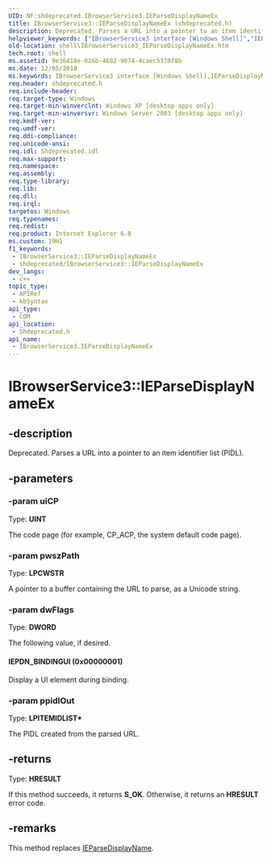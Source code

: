 ```yaml
---
UID: NF:shdeprecated.IBrowserService3.IEParseDisplayNameEx
title: IBrowserService3::IEParseDisplayNameEx (shdeprecated.h)
description: Deprecated. Parses a URL into a pointer to an item identifier list (PIDL).
helpviewer_keywords: ["IBrowserService3 interface [Windows Shell]","IEParseDisplayNameEx method","IBrowserService3.IEParseDisplayNameEx","IBrowserService3::IEParseDisplayNameEx","IEPDN_BINDINGUI","IEParseDisplayNameEx","IEParseDisplayNameEx method [Windows Shell]","IEParseDisplayNameEx method [Windows Shell]","IBrowserService3 interface","shdeprecated/IBrowserService3::IEParseDisplayNameEx","shell.IBrowserService3_IEParseDisplayNameEx","zone_IBrowserService3_IEParseDisplayNameEx"]
old-location: shell\IBrowserService3_IEParseDisplayNameEx.htm
tech.root: shell
ms.assetid: 9e36418e-026b-4682-9074-4caec5370f8b
ms.date: 12/05/2018
ms.keywords: IBrowserService3 interface [Windows Shell],IEParseDisplayNameEx method, IBrowserService3.IEParseDisplayNameEx, IBrowserService3::IEParseDisplayNameEx, IEPDN_BINDINGUI, IEParseDisplayNameEx, IEParseDisplayNameEx method [Windows Shell], IEParseDisplayNameEx method [Windows Shell],IBrowserService3 interface, shdeprecated/IBrowserService3::IEParseDisplayNameEx, shell.IBrowserService3_IEParseDisplayNameEx, zone_IBrowserService3_IEParseDisplayNameEx
req.header: shdeprecated.h
req.include-header: 
req.target-type: Windows
req.target-min-winverclnt: Windows XP [desktop apps only]
req.target-min-winversvr: Windows Server 2003 [desktop apps only]
req.kmdf-ver: 
req.umdf-ver: 
req.ddi-compliance: 
req.unicode-ansi: 
req.idl: Shdeprecated.idl
req.max-support: 
req.namespace: 
req.assembly: 
req.type-library: 
req.lib: 
req.dll: 
req.irql: 
targetos: Windows
req.typenames: 
req.redist: 
req.product: Internet Explorer 6.0
ms.custom: 19H1
f1_keywords:
 - IBrowserService3::IEParseDisplayNameEx
 - shdeprecated/IBrowserService3::IEParseDisplayNameEx
dev_langs:
 - c++
topic_type:
 - APIRef
 - kbSyntax
api_type:
 - COM
api_location:
 - Shdeprecated.h
api_name:
 - IBrowserService3.IEParseDisplayNameEx
---
```


# IBrowserService3::IEParseDisplayNameEx


## -description

Deprecated. Parses a URL into a pointer to an item identifier list (PIDL).

## -parameters

### -param uiCP

Type: <b>UINT</b>

The code page (for example, CP_ACP, the system default code page).

### -param pwszPath

Type: <b>LPCWSTR</b>

A pointer to a buffer containing the URL to parse, as a Unicode string.

### -param dwFlags

Type: <b>DWORD</b>

The following value, if desired.



#### IEPDN_BINDINGUI (0x00000001)

Display a UI element during binding.

### -param ppidlOut

Type: <b>LPITEMIDLIST*</b>

The PIDL created from the parsed URL.

## -returns

Type: <b>HRESULT</b>

If this method succeeds, it returns <b xmlns:loc="http://microsoft.com/wdcml/l10n">S_OK</b>. Otherwise, it returns an <b xmlns:loc="http://microsoft.com/wdcml/l10n">HRESULT</b> error code.

## -remarks

This method replaces <a href="https://docs.microsoft.com/windows/desktop/api/shdeprecated/nf-shdeprecated-ibrowserservice-ieparsedisplayname">IEParseDisplayName</a>.

